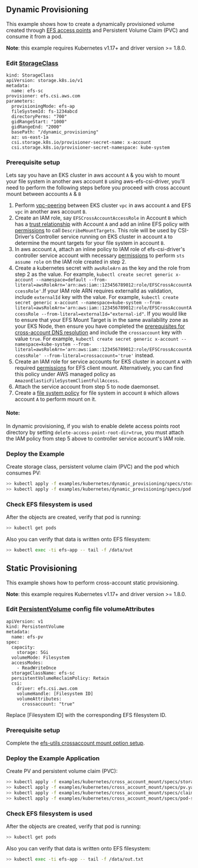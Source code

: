 ## Dynamic Provisioning
This example shows how to create a dynamically provisioned volume created through [EFS access points](https://docs.aws.amazon.com/efs/latest/ug/efs-access-points.html) and Persistent Volume Claim (PVC) and consume it from a pod.

**Note**: this example requires Kubernetes v1.17+ and driver version >= 1.8.0.

### Edit [StorageClass](./specs/storageclass.yaml)

```
kind: StorageClass
apiVersion: storage.k8s.io/v1
metadata:
  name: efs-sc
provisioner: efs.csi.aws.com
parameters:
  provisioningMode: efs-ap
  fileSystemId: fs-1234abcd
  directoryPerms: "700"
  gidRangeStart: "1000"
  gidRangeEnd: "2000"
  basePath: "/dynamic_provisioning"
  az: us-east-1a
  csi.storage.k8s.io/provisioner-secret-name: x-account
  csi.storage.k8s.io/provisioner-secret-namespace: kube-system
```

### Prerequisite setup
Lets say you have an EKS cluster in aws account `A` & you wish to mount your file system in another aws account `B` using aws-efs-csi-driver, you'll need to perform the following steps before you proceed with cross account mount between accounts `A` & `B` 
1. Perform [vpc-peering](https://docs.aws.amazon.com/vpc/latest/peering/working-with-vpc-peering.html) between EKS cluster `vpc` in aws account `A` and EFS `vpc` in another aws account `B`.
2. Create an IAM role, say `EFSCrossAccountAccessRole` in Account `B` which has a [trust relationship](./iam-policy-examples/trust-relationship-example.json) with Account `A` and add an inline EFS policy with [permissions](./iam-policy-examples/describe-mount-target-example.json) to call `DescribeMountTargets`. This role will be used by CSI-Driver's Controller service running on EKS cluster in account `A` to determine the mount targets for your file system in account `B`. 
3. In aws account `A`, attach an inline policy to IAM role of efs-csi-driver's controller service account with necessary [permissions](./iam-policy-examples/cross-account-assume-policy-example.json) to perform `sts assume role` on the IAM role created in step 2.  
4. Create a kubernetes secret with `awsRoleArn` as the key and the role from step 2 as the value. For example, `kubectl create secret generic x-account --namespace=default --from-literal=awsRoleArn='arn:aws:iam::123456789012:role/EFSCrossAccountAccessRole'`.If your IAM role ARN requires externalId as validation, include `externalId` key with the value. For example, `kubectl create secret generic x-account --namespace=kube-system --from-literal=awsRoleArn='arn:aws:iam::123456789012:role/EFSCrossAccountAccessRole --from-literal=externalId="external-id"`. If you would like to ensure that your EFS Mount Target is in the same availability zone as your EKS Node, then ensure you have completed the [prerequisites for cross-account DNS resolution](https://github.com/aws/efs-utils?tab=readme-ov-file#crossaccount-option-prerequisites) and include the `crossaccount` key with value `true`. For example, `kubectl create secret generic x-account --namespace=kube-system --from-literal=awsRoleArn='arn:aws:iam::123456789012:role/EFSCrossAccountAccessRole' --from-literal=crossaccount='true'` instead.
5. Create an IAM role for service accounts for EKS cluster in account `A` with required [permissions](./iam-policy-examples/node-deamonset-iam-policy-example.json) for EFS client mount. Alternatively, you can find this policy under AWS managed policy as `AmazonElasticFileSystemClientFullAccess`.  
6. Attach the service account from step 5 to node daemonset.
7. Create a [file system policy](https://docs.aws.amazon.com/efs/latest/ug/iam-access-control-nfs-efs.html#file-sys-policy-examples) for file system in account `B` which allows account `A` to perform mount on it.

#### Note: 
In dynamic provisioning, if you wish to enable delete access points root directory by setting `delete-access-point-root-dir=true`, you must attach the IAM policy from step 5 above to controller service account's IAM role. 

### Deploy the Example
Create storage class, persistent volume claim (PVC) and the pod which consumes PV:
```sh
>> kubectl apply -f examples/kubernetes/dynamic_provisioning/specs/storageclass.yaml
>> kubectl apply -f examples/kubernetes/dynamic_provisioning/specs/pod.yaml
```

### Check EFS filesystem is used
After the objects are created, verify that pod is running:

```sh
>> kubectl get pods
```

Also you can verify that data is written onto EFS filesystem:

```sh
>> kubectl exec -ti efs-app -- tail -f /data/out
```

## Static Provisioning
This example shows how to perform cross-account static provisioning.

**Note**: this example requires Kubernetes v1.17+ and driver version >= 1.8.0.

### Edit [PersistentVolume](./specs/pv.yaml) config file volumeAttributes

```
apiVersion: v1
kind: PersistentVolume
metadata:
  name: efs-pv
spec:
  capacity:
    storage: 5Gi
  volumeMode: Filesystem
  accessModes:
    - ReadWriteOnce
  storageClassName: efs-sc
  persistentVolumeReclaimPolicy: Retain
  csi:
    driver: efs.csi.aws.com
    volumeHandle: [Filesystem ID]
    volumeAttributes:
      crossaccount: "true"
```
Replace [Filesystem ID] with the corresponding EFS filesystem ID.

### Prerequisite setup
Complete the [efs-utils crossaccount mount option setup](https://github.com/aws/efs-utils?tab=readme-ov-file#crossaccount-option-prerequisites).

### Deploy the Example Application
Create PV and persistent volume claim (PVC):
```sh
>> kubectl apply -f examples/kubernetes/cross_account_mount/specs/storageclass-static-prov.yaml
>> kubectl apply -f examples/kubernetes/cross_account_mount/specs/pv.yaml
>> kubectl apply -f examples/kubernetes/cross_account_mount/specs/claim.yaml
>> kubectl apply -f examples/kubernetes/cross_account_mount/specs/pod-static-prov.yaml
```

### Check EFS filesystem is used
After the objects are created, verify that pod is running:

```sh
>> kubectl get pods
```

Also you can verify that data is written onto EFS filesystem:

```sh
>> kubectl exec -ti efs-app -- tail -f /data/out.txt
```
